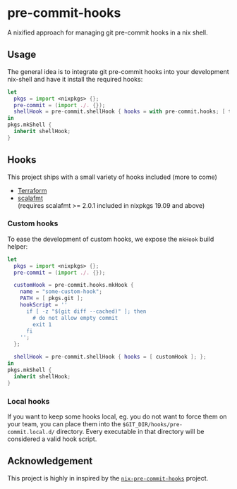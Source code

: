 # pre-commit-hooks

A nixified approach for managing git pre-commit hooks in a nix shell.

## Usage
The general idea is to integrate git pre-commit hooks into your development nix-shell
and have it install the required hooks:
```nix
let
  pkgs = import <nixpkgs> {};
  pre-commit = (import ./. {});
  shellHook = pre-commit.shellHook { hooks = with pre-commit.hooks; [ terraform ]; };
in
pkgs.mkShell {
  inherit shellHook;
}
```
## Hooks
This project ships with a small variety of hooks included (more to come)
 * [Terraform](https://www.terraform.io/docs/commands/fmt.html)
 * [scalafmt](https://scalameta.org/scalafmt/)  
   (requires scalafmt >= 2.0.1 included in nixpkgs 19.09 and above)

### Custom hooks
To ease the development of custom hooks, we expose the `mkHook` build helper:
```nix
let
  pkgs = import <nixpkgs> {};
  pre-commit = (import ./. {});

  customHook = pre-commit.hooks.mkHook {
    name = "some-custom-hook";
    PATH = [ pkgs.git ];
    hookScript = ''
      if [ -z "$(git diff --cached)" ]; then
        # do not allow empty commit
        exit 1
      fi
    '';
  };

  shellHook = pre-commit.shellHook { hooks = [ customHook ]; };
in
pkgs.mkShell {
  inherit shellHook;
}
```

### Local hooks
If you want to keep some hooks local, eg. you do not want to force them on your team,
you can place them into the `$GIT_DIR/hooks/pre-commit.local.d/` directory.
Every executable in that directory will be considered a valid hook script.


## Acknowledgement
This project is highly in inspired by the [`nix-pre-commit-hooks`](https://github.com/hercules-ci/nix-pre-commit-hooks/) project.
